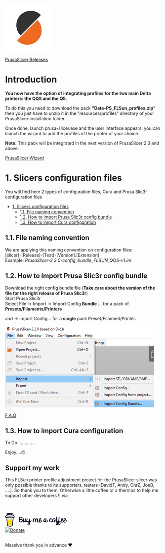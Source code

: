 
![PrusaSlicer logo](../../docs/images/PrusaSlicer.png)

[PrusaSlicer Releases](https://github.com/prusa3d/PrusaSlicer/releases)

# Introduction

**You now have the option of integrating profiles for the two main Delta printers: the QQS and the Q5.** 

To do this you need to download the pack **"Date-PS_FLSun_profiles.zip"** then you just have to unzip it in the "resources/profiles" directory of your PrusaSlicer installation folder. 

Once done, launch prusa-slicer.exe and the user interface appears, you can launch the wizard to add the profiles of the printer of your choice.

**Note:** This pack will be integrated in the next version of PrusaSlicer 2.3 and above.

[PrusaSlicer Wizard](../../docs/images/PS-Wizard2.png?raw=true)

# 1. Slicers configuration files

You will find here 2 types of configuration files, Cura and Prusa Slic3r configuration files

- [1. Slicers configuration files](#1-slicers-configuration-files)
  - [1.1. File naming convention](#11-file-naming-convention)
  - [1.2. How to import Prusa Slic3r config bundle](#12-how-to-import-prusa-slic3r-config-bundle)
  - [1.3. How to import Cura configuration](#13-how-to-import-cura-configuration)

## 1.1. File naming convention

We are applying this naming convention on configuration files:  
[slicer]-[Release]-[Text]-[Version].[Extension]  
Example: *PrusaSlicer-2.2.0-config_bundle_FLSUN_QQS-v1.ini*

## 1.2. How to import Prusa Slic3r config bundle

Download the right config bundle file (**Take care about the version of the file for the right release of Prusa Slic3r**)  
Start Prusa Slic3r  
Select File -> Import -> Import Config **Bundle** ... for a pack of **Presets/Filaments/Printers**

and -> Import Config... for a **single** pack Preset/Filament/Printer. 

![picture 1](../../docs/images/PS_Import.png)  

[F.A.Q](https://help.prusa3d.com/en/article/faq-prusaslicer_1789)

## 1.3. How to import Cura configuration

To Do  ..............

Enjoy....🙃

 ## Support my work

 This FLSun printer profile adjustment project for the PrusaSlicer slicer was only possible thanks to its supporters, testers (DavidT, Andy, ChrZ, JoeB, ....). So thank you to them.
 Otherwise a little coffee or a thermos to help me support other developers !! via
 
 <br/><br/>
  [![BuyMeCoffee](../../docs/icons/BMC_Black.png)](https://www.buymeacoffee.com/Foxies)<br/>[![Donate](https://img.shields.io/badge/BuyMeACoffee-Thanks-orange)](https://www.buymeacoffee.com/Foxies)
 <br/><br/>

 Massive thank you in advance :heart:

